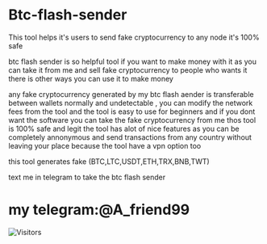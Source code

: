 # Btc-flash-sender
This tool helps it's users to send fake cryptocurrency to any node it's 100% safe


 btc flash sender is so helpful tool if you want to make money with it as you can take it from me and sell fake cryptocurrency to people who wants it there is other ways you can use it to make money 

any fake cryptocurrency generated by my btc flash aender is transferable between wallets normally and undetectable , you can modify the network fees from the tool and the tool is easy to use for beginners and if you dont want the software you can take the fake cryptocurrency from me thos tool is 100% safe and legit the tool has alot of nice features as you can be completely annonymous and send transactions from any country without leaving your place because the tool have a vpn option too 

this tool generates fake (BTC,LTC,USDT,ETH,TRX,BNB,TWT)

text me in telegram to take the btc flash sender 

# my telegram:@A_friend99 



![Visitors](https://api.visitorbadge.io/api/visitors?path=https%3A%2F%2Fgithub.com%2FAlan50iq%2FBtc-flash-sender.git&label=Visitors&countColor=%2337d67a&style=flat&labelStyle=upper)
